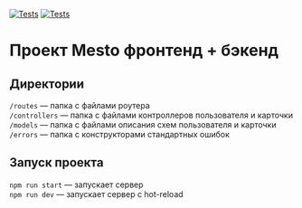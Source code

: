[![Tests](https://github.com/Pavel-Rogozhkin/express-mesto-gha/actions/workflows/tests-13-sprint.yml/badge.svg)](https://github.com/Pavel-Rogozhkin/express-mesto-gha/actions/workflows/tests-13-sprint.yml) [![Tests](https://github.com/Pavel-Rogozhkin/express-mesto-gha/actions/workflows/tests-14-sprint.yml/badge.svg)](https://github.com/Pavel-Rogozhkin/express-mesto-gha/actions/workflows/tests-14-sprint.yml)

# Проект Mesto фронтенд + бэкенд

## Директории

`/routes` — папка с файлами роутера  
`/controllers` — папка с файлами контроллеров пользователя и карточки   
`/models` — папка с файлами описания схем пользователя и карточки  
`/errors` — папка с конструкторами стандартных ошибок  

## Запуск проекта

`npm run start` — запускает сервер   
`npm run dev` — запускает сервер с hot-reload
